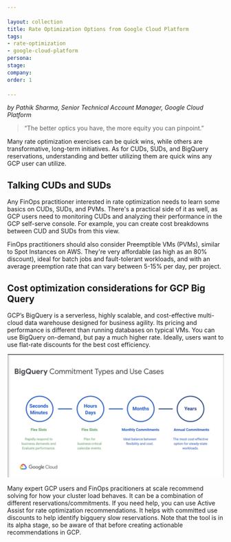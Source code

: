 ```yaml
---

layout: collection
title: Rate Optimization Options from Google Cloud Platform
tags: 
- rate-optimization
- google-cloud-platform
persona:
stage:
company:
order: 1

---
```

*by Pathik Sharma, Senior Technical Account Manager, Google Cloud Platform*

> “The better optics you have, the more equity you can pinpoint.”

Many rate optimization exercises can be quick wins, while others are transformative, long-term initiatives. As for CUDs, SUDs, and BigQuery reservations, understanding and better utilizing them are quick wins any GCP user can utilize.

## Talking CUDs and SUDs
Any FinOps practitioner interested in rate optimization needs to learn some basics on CUDs, SUDs, and PVMs. There's a practical side of it as well, as GCP users need to monitoring CUDs and analyzing their performance in the GCP self-serve console. For example, you can create cost breakdowns between CUD and SUDs from this view.

FinOps practitioners should also consider Preemptible VMs (PVMs), similar to Spot Instances on AWS. They're very affordable (as high as an 80% discount), ideal for batch jobs and fault-tolerant workloads, and with an average preemption rate that can vary between 5-15% per day, per project.

## Cost optimization considerations for GCP Big Query
GCP’s BigQuery is a serverless, highly scalable, and cost-effective multi-cloud data warehouse designed for business agility. Its pricing and performance is different than running databases on typical VMs. You can use BigQuery on-demand, but pay a much higher rate. Ideally, users want to use flat-rate discounts for the best cost efficiency.

![](/img/stories/gcp-overview.jpeg)

Many expert GCP users and FinOps pracitioners at scale recommend solving for how your cluster load behaves. It can be a combination of different reservations/commitments. If you need help, you can use Active Assist for rate optimization recommendations. It helps with committed use discounts to help identify bigquery slow reservations. Note that the tool is in its alpha stage, so be aware of that before creating actionable recommendations in GCP.